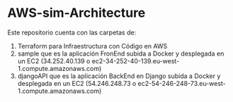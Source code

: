 # AWS-sim-Architecture

Este repositorio cuenta con las carpetas de:
1. Terraform para Infraestructura con Código en AWS
2. sample que es la aplicación FronEnd subida a Docker y desplegada en un EC2 (34.252.40.139 o ec2-34-252-40-139.eu-west-1.compute.amazonaws.com)
3. djangoAPI que es la aplicación BackEnd en Django subida a Docker y desplegada en un EC2 (54.246.248.73 o ec2-54-246-248-73.eu-west-1.compute.amazonaws.com)

